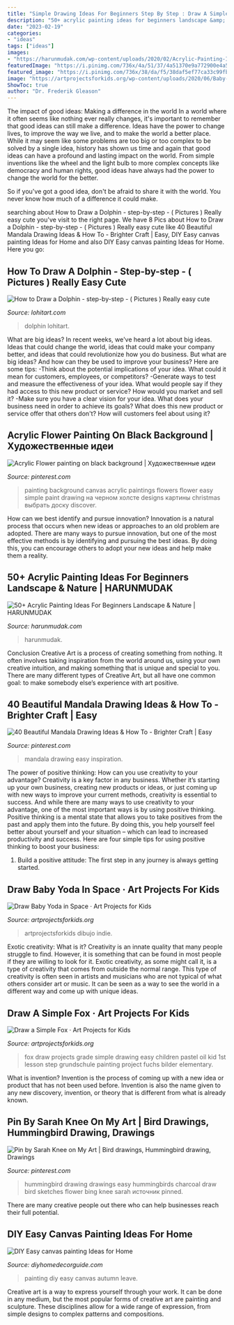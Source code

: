 ```yaml
---
title: "Simple Drawing Ideas For Beginners Step By Step : Draw A Simple Fox · Art Projects For Kids"
description: "50+ acrylic painting ideas for beginners landscape &amp; nature"
date: "2023-02-19"
categories:
- "ideas"
tags: ["ideas"]
images:
- "https://harunmudak.com/wp-content/uploads/2020/02/Acrylic-Painting-Ideas-8-3.jpg"
featuredImage: "https://i.pinimg.com/736x/4a/51/37/4a51370e9a772900e4a508e534859cd5.jpg"
featured_image: "https://i.pinimg.com/736x/38/da/f5/38daf5ef77ca33c99fb80df7d4f722e6--hummingbird-drawing-hummingbirds.jpg"
image: "https://artprojectsforkids.org/wp-content/uploads/2020/06/Baby-Yoda-in-Space-791x1024.jpg"
ShowToc: true
author: "Dr. Frederik Gleason"
---
```



The impact of good ideas: Making a difference in the world
In a world where it often seems like nothing ever really changes, it's important to remember that good ideas can still make a difference. Ideas have the power to change lives, to improve the way we live, and to make the world a better place.
While it may seem like some problems are too big or too complex to be solved by a single idea, history has shown us time and again that good ideas can have a profound and lasting impact on the world. From simple inventions like the wheel and the light bulb to more complex concepts like democracy and human rights, good ideas have always had the power to change the world for the better.

So if you've got a good idea, don't be afraid to share it with the world. You never know how much of a difference it could make.

	

		
searching about How to Draw a Dolphin - step-by-step - ( Pictures ) Really easy cute you've visit to the right page. We have 8 Pics about How to Draw a Dolphin - step-by-step - ( Pictures ) Really easy cute like 40 Beautiful Mandala Drawing Ideas &amp; How To - Brighter Craft | Easy, DIY Easy canvas painting Ideas for Home and also DIY Easy canvas painting Ideas for Home. Here you go:
		
    
## How To Draw A Dolphin - Step-by-step - ( Pictures ) Really Easy Cute

<img loading=lazy src="https://lohitart.com/wp-content/uploads/2021/05/IMG_20210426_063600-769x1024.jpg" onerror="this.onerror=null;this.src='https://tse2.mm.bing.net/th?id=OIP.IPC0rbys7g9iZUlKapMr_wHaJ3&amp;pid=15.1';" alt="How to Draw a Dolphin - step-by-step - ( Pictures ) Really easy cute">

_Source: lohitart.com_

>dolphin lohitart. 

	

What are big ideas?
In recent weeks, we've heard a lot about big ideas. Ideas that could change the world, ideas that could make your company better, and ideas that could revolutionize how you do business. But what are big ideas? And how can they be used to improve your business? Here are some tips: 
-Think about the potential implications of your idea. What could it mean for customers, employees, or competitors? 
-Generate ways to test and measure the effectiveness of your idea. What would people say if they had access to this new product or service? How would you market and sell it? 
-Make sure you have a clear vision for your idea. What does your business need in order to achieve its goals? What does this new product or service offer that others don't? How will customers feel about using it?

    
## Acrylic Flower Painting On Black Background | Художественные идеи

<img loading=lazy src="https://i.pinimg.com/736x/4a/51/37/4a51370e9a772900e4a508e534859cd5.jpg" onerror="this.onerror=null;this.src='https://tse2.mm.bing.net/th?id=OIP.8n8HwaKWE4_WTE8S0UaTJwHaJ3&amp;pid=15.1';" alt="Acrylic Flower painting on black background | Художественные идеи">

_Source: pinterest.com_

>painting background canvas acrylic paintings flowers flower easy simple paint drawing на черном холсте designs картины christmas выбрать доску discover. 

	

How can we best identify and pursue innovation?
Innovation is a natural process that occurs when new ideas or approaches to an old problem are adopted. There are many ways to pursue innovation, but one of the most effective methods is by identifying and pursuing the best ideas. By doing this, you can encourage others to adopt your new ideas and help make them a reality.

    
## 50+ Acrylic Painting Ideas For Beginners Landscape &amp; Nature | HARUNMUDAK

<img loading=lazy src="https://harunmudak.com/wp-content/uploads/2020/02/Acrylic-Painting-Ideas-8-3.jpg" onerror="this.onerror=null;this.src='https://tse1.mm.bing.net/th?id=OIP.f7_NuBM4JXp_oJmkM_yMXwHaJp&amp;pid=15.1';" alt="50+ Acrylic Painting Ideas For Beginners Landscape &amp; Nature | HARUNMUDAK">

_Source: harunmudak.com_

>harunmudak. 

	

Conclusion
Creative Art is a process of creating something from nothing. It often involves taking inspiration from the world around us, using your own creative intuition, and making something that is unique and special to you. There are many different types of Creative Art, but all have one common goal: to make somebody else’s experience with art positive.

    
## 40 Beautiful Mandala Drawing Ideas &amp; How To - Brighter Craft | Easy

<img loading=lazy src="https://i.pinimg.com/736x/60/a8/1a/60a81af2f528e0ca78e3e7aeca5fbb6a.jpg" onerror="this.onerror=null;this.src='https://tse4.mm.bing.net/th?id=OIP.AHViyYM3sEwFDmL9dnjLXgHaJ3&amp;pid=15.1';" alt="40 Beautiful Mandala Drawing Ideas &amp; How To - Brighter Craft | Easy">

_Source: pinterest.com_

>mandala drawing easy inspiration. 

	

The power of positive thinking: How can you use creativity to your advantage?
Creativity is a key factor in any business. Whether it’s starting up your own business, creating new products or ideas, or just coming up with new ways to improve your current methods, creativity is essential to success. And while there are many ways to use creativity to your advantage, one of the most important ways is by using positive thinking.
Positive thinking is a mental state that allows you to take positives from the past and apply them into the future. By doing this, you help yourself feel better about yourself and your situation – which can lead to increased productivity and success. Here are four simple tips for using positive thinking to boost your business: 

1) Build a positive attitude: The first step in any journey is always getting started.

    
## Draw Baby Yoda In Space · Art Projects For Kids

<img loading=lazy src="https://artprojectsforkids.org/wp-content/uploads/2020/06/Baby-Yoda-in-Space-791x1024.jpg" onerror="this.onerror=null;this.src='https://tse3.mm.bing.net/th?id=OIP.FNwZ-WDB85CLA8zWE9PdJgHaJl&amp;pid=15.1';" alt="Draw Baby Yoda in Space · Art Projects for Kids">

_Source: artprojectsforkids.org_

>artprojectsforkids dibujo indie. 

	

Exotic creativity: What is it?
Creativity is an innate quality that many people struggle to find. However, it is something that can be found in most people if they are willing to look for it. Exotic creativity, as some might call it, is a type of creativity that comes from outside the normal range. This type of creativity is often seen in artists and musicians who are not typical of what others consider art or music. It can be seen as a way to see the world in a different way and come up with unique ideas.

    
## Draw A Simple Fox · Art Projects For Kids

<img loading=lazy src="https://artprojectsforkids.org/wp-content/uploads/2014/07/Fox-700.jpg" onerror="this.onerror=null;this.src='https://tse2.mm.bing.net/th?id=OIP.TW7XtQKLeQ5z9rXwOQ-MOQHaJ1&amp;pid=15.1';" alt="Draw a Simple Fox · Art Projects for Kids">

_Source: artprojectsforkids.org_

>fox draw projects grade simple drawing easy children pastel oil kid 1st lesson step grundschule painting project fuchs bilder elementary. 

	

What is invention?
Invention is the process of coming up with a new idea or product that has not been used before. Invention is also the name given to any new discovery, invention, or theory that is different from what is already known.

    
## Pin By Sarah Knee On My Art | Bird Drawings, Hummingbird Drawing, Drawings

<img loading=lazy src="https://i.pinimg.com/736x/38/da/f5/38daf5ef77ca33c99fb80df7d4f722e6--hummingbird-drawing-hummingbirds.jpg" onerror="this.onerror=null;this.src='https://tse2.mm.bing.net/th?id=OIP.bTnZonkPUW1q_61rC6bYHAHaJ3&amp;pid=15.1';" alt="Pin by Sarah Knee on My Art | Bird drawings, Hummingbird drawing, Drawings">

_Source: pinterest.com_

>hummingbird drawing drawings easy hummingbirds charcoal draw bird sketches flower bing knee sarah источник pinned. 

	

There are many creative people out there who can help businesses reach their full potential.

    
## DIY Easy Canvas Painting Ideas For Home

<img loading=lazy src="http://diyhomedecorguide.com/wp-content/uploads/2014/05/DIY-easy-autumn-leave-painting.jpg" onerror="this.onerror=null;this.src='https://tse1.mm.bing.net/th?id=OIP.n5VrP4oInfAPA-cCbaLFugHaLc&amp;pid=15.1';" alt="DIY Easy canvas painting Ideas for Home">

_Source: diyhomedecorguide.com_

>painting diy easy canvas autumn leave. 

	

Creative art is a way to express yourself through your work. It can be done in any medium, but the most popular forms of creative art are painting and sculpture. These disciplines allow for a wide range of expression, from simple designs to complex patterns and compositions.

